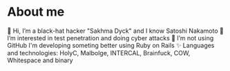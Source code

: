 # About me
👋 Hi, I’m a black-hat hacker "Sakhma Dyck" and I know Satoshi Nakamoto
👀 I’m interested in test penetration and doing cyber attacks
🌱 I’m not using GitHub I'm developing someting better using Ruby on Rails
✨ Languages and technologies: HolyC, Malbolge, INTERCAL, Brainfuck, COW, Whitespace and binary

